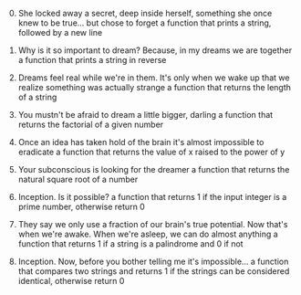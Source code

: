 0. She locked away a secret, deep inside herself, something she once knew to be true... but chose to forget
    a function that prints a string, followed by a new line

1. Why is it so important to dream? Because, in my dreams we are together
    a function that prints a string in reverse

2. Dreams feel real while we're in them. It's only when we wake up that we realize something was actually strange
    a function that returns the length of a string

3. You mustn't be afraid to dream a little bigger, darling
    a function that returns the factorial of a given number

4. Once an idea has taken hold of the brain it's almost impossible to eradicate
    a function that returns the value of x raised to the power of y

5. Your subconscious is looking for the dreamer
    a function that returns the natural square root of a number

6. Inception. Is it possible?
    a function that returns 1 if the input integer is a prime number, otherwise return 0

7. They say we only use a fraction of our brain's true potential. Now that's when we're awake. When we're asleep, we can do almost anything
    a function that returns 1 if a string is a palindrome and 0 if not

8. Inception. Now, before you bother telling me it's impossible...
    a function that compares two strings and returns 1 if the strings can be considered identical, otherwise return 0


